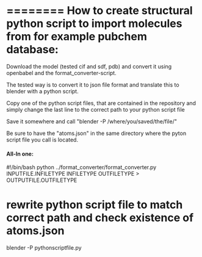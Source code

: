 ========
How to create structural python script to import molecules from for example pubchem database:
========

Download the model (tested cif and sdf, pdb) and convert it using openbabel and the format_converter-script.

The tested way is to convert it to json file format and translate this to blender with a python script.

Copy one of the python script files, that are contained in the repository and simply change the last line to the correct path to your python script file

Save it somewhere and call "blender -P /where/you/saved/the/file/"

Be sure to have the "atoms.json" in the same directory where the pyton script file you call is located.

#### All-In one:
#!/bin/bash
python ../format_converter/format_converter.py INPUTFILE.INFILETYPE INFILETYPE OUTFILETYPE > OUTPUTFILE.OUTFILETYPE
# rewrite python script file to match correct path and check existence of atoms.json
blender -P pythonscriptfile.py
